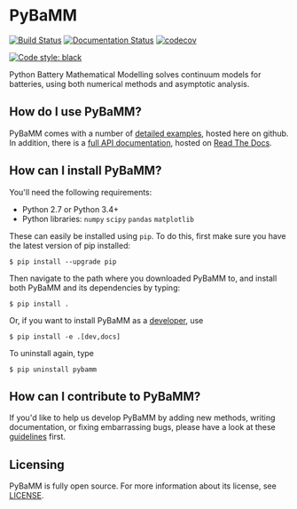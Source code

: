 # PyBaMM

[![Build Status](https://travis-ci.org/tinosulzer/PyBaMM.svg?branch=master)](https://travis-ci.org/tinosulzer/PyBaMM)
[![Documentation Status](https://readthedocs.org/projects/pybamm/badge/?version=latest)](https://pybamm.readthedocs.io/en/latest/?badge=latest)
[![codecov](https://codecov.io/gh/tinosulzer/PyBaMM/branch/master/graph/badge.svg)](https://codecov.io/gh/tinosulzer/PyBaMM)
<!-- [![Binder](https://mybinder.org/badge_logo.svg)](https://mybinder.org/v2/gh/tinosulzer/PyBaMM/master) -->
[![Code style: black](https://img.shields.io/badge/code%20style-black-000000.svg)](https://github.com/ambv/black)


Python Battery Mathematical Modelling solves continuum models for batteries, using both numerical methods and asymptotic analysis.

## How do I use PyBaMM?

PyBaMM comes with a number of [detailed examples](examples/README.md), hosted here on github. In addition, there is a [full API documentation](http://pybamm.readthedocs.io/), hosted on [Read The Docs](readthedocs.io).

## How can I install PyBaMM?

You'll need the following requirements:

- Python 2.7 or Python 3.4+
- Python libraries: `numpy` `scipy` `pandas` `matplotlib`

These can easily be installed using `pip`. To do this, first make sure you have the latest version of pip installed:

```
$ pip install --upgrade pip
```

Then navigate to the path where you downloaded PyBaMM to, and install both PyBaMM and its dependencies by typing:

```
$ pip install .
```

Or, if you want to install PyBaMM as a [developer](CONTRIBUTING.md), use

```
$ pip install -e .[dev,docs]
```

To uninstall again, type

```
$ pip uninstall pybamm
```

## How can I contribute to PyBaMM?

If you'd like to help us develop PyBaMM by adding new methods, writing documentation, or fixing embarrassing bugs, please have a look at these [guidelines](CONTRIBUTING.md) first.

## Licensing

PyBaMM is fully open source. For more information about its license, see [LICENSE](./LICENSE.txt).
